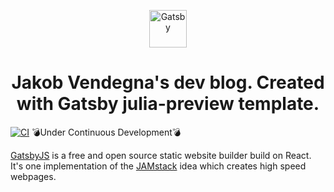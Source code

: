 <p align="center">
  <a href="https://www.gatsbyjs.com">
    <img alt="Gatsby" src="https://www.gatsbyjs.com/Gatsby-Monogram.svg" width="60" />
  </a>
</p>
<h1 align="center">
  Jakob Vendegna's dev blog. Created with Gatsby julia-preview template.
</h1>

[![CI](https://github.com/jvendegna/jakobvendegna-dev/actions/workflows/main.yml/badge.svg)](https://github.com/jvendegna/jakobvendegna-dev/actions/workflows/main.yml) 💣Under Continuous Development💣

[GatsbyJS](https://www.gatsbyjs.com/) is a free and open source static website builder build on React. It's one implementation of the [JAMstack](https://jamstack.org/) idea which creates high speed webpages.

